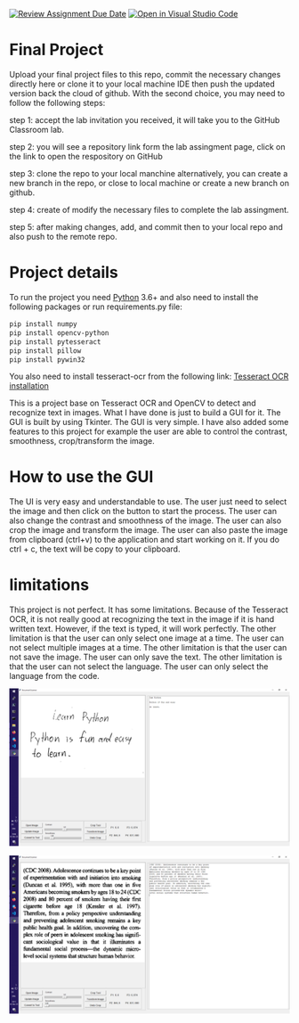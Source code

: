 [![Review Assignment Due Date](https://classroom.github.com/assets/deadline-readme-button-24ddc0f5d75046c5622901739e7c5dd533143b0c8e959d652212380cedb1ea36.svg)](https://classroom.github.com/a/FI-MP__o)
[![Open in Visual Studio Code](https://classroom.github.com/assets/open-in-vscode-718a45dd9cf7e7f842a935f5ebbe5719a5e09af4491e668f4dbf3b35d5cca122.svg)](https://classroom.github.com/online_ide?assignment_repo_id=13019676&assignment_repo_type=AssignmentRepo)

# Final Project
Upload your final project files to this repo, commit the necessary changes directly here or clone it to your local machine IDE then push the updated version back the cloud of github. With the second choice, you may need to follow the following steps:

step 1: accept the lab invitation you received, it will take you to the GitHub Classroom lab.

step 2: you will see a repository link form the lab assingment page, click on the link to open the respository on GitHub

step 3: clone the repo to your local manchine alternatively, you can create a new branch in the repo, or close to local machine or create a new branch on github.

step 4: create of modify the necessary files to complete the lab assingment.

step 5: after making changes, add, and commit then to your local repo and also push to the remote repo.

# Project details

To run the project you need [Python](https://www.python.org/downloads/) 3.6+ and also need to install the following packages or run requirements.py file:
```
pip install numpy
pip install opencv-python
pip install pytesseract
pip install pillow
pip install pywin32
```
You also need to install tesseract-ocr from the following link:
[Tesseract OCR installation](https://tesseract-ocr.github.io/tessdoc/Installation.html)

This is a project base on Tesseract OCR and OpenCV to detect and recognize text in images. What
I have done is just to build a GUI for it. The GUI is built by using Tkinter. The GUI is very simple. I have also added some features to this project for example the user are able to control
the contrast, smoothness, crop/transform the image.

# How to use the GUI

The UI is very easy and understandable to use. The user just need to select the image and then
click on the button to start the process. The user can also change the contrast and smoothness
of the image. The user can also crop the image and transform the image. The user can also
paste the image from clipboard (ctrl+v) to the application and start working on it. If you do
ctrl + c, the text will be copy to your clipboard.

# limitations

This project is not perfect. It has some limitations. Because of the Tesseract OCR, it is not
really good at recognizing the text in the image if it is hand written text. However, if the text
is typed, it will work perfectly. The other limitation is that the user can only select one image
at a time. The user can not select multiple images at a time. The other limitation is that the user can not save the image. The user can only save the text. The other limitation is that the user can not select the language. The user can only select the language from the code.

![Hand Written](image/hand.png)

![Typed](image/typed.png)
